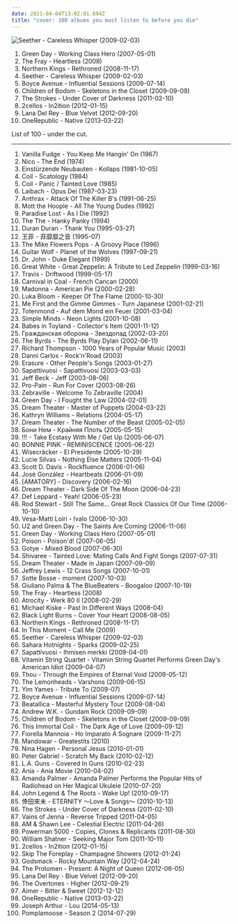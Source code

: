 ```yaml
---
date: 2021-04-04T13:02:01.694Z
title: "cover: 100 albums you must listen to before you die"
---
```

![Seether - Careless Whisper (2009-02-03)](http://coverartarchive.org/release/1e5988e0-2694-4ade-b051-36e66035722c/16810303774-500.jpg "Seether - Careless Whisper (2009-02-03)")
<ol class="albums">
<li data-cover="http://coverartarchive.org/release/05cabea3-a117-4d91-92cd-a3be993ce9c9/9460715495-500.jpg" data-tags="cover" role="button">Green Day - Working Class Hero (2007-05-01)</li>
<li data-cover="http://coverartarchive.org/release/b6b1f327-e013-4386-9e0b-ea78b8adb6d9/11664700714-500.jpg" data-tags="cover, fucking awesome" role="button">The Fray - Heartless (2008)</li>
<li data-cover="http://coverartarchive.org/release/dfa25c32-4c3d-4fef-a670-ddf3ab682cd4/6654965791-500.jpg" data-tags="cover, symphonic metal, power metal" role="button">Northern Kings - Rethroned (2008-11-17)</li>
<li data-cover="http://coverartarchive.org/release/1e5988e0-2694-4ade-b051-36e66035722c/16810303774-500.jpg" data-tags="rock, cover, post grunge, pink hair" role="button">Seether - Careless Whisper (2009-02-03)</li>
<li data-cover="http://coverartarchive.org/release/f6d933c9-dcb4-4270-95d4-42983ee6f988/4354631525-500.jpg" data-tags="acoustic, cover, covers" role="button">Boyce Avenue - Influential Sessions (2009-07-14)</li>
<li data-cover="http://coverartarchive.org/release/1b6f00f6-87f6-409f-a710-7ba31157e4b9/15160044156-500.jpg" data-tags="melodic death metal, cover" role="button">Children of Bodom - Skeletons in the Closet (2009-09-09)</li>
<li data-cover="https://via.placeholder.com/450" data-tags="cover, the strokes, lets dance, darkness, rca records, under, coramao, coolwench, awesome :b" role="button">The Strokes - Under Cover of Darkness (2011-02-10)</li>
<li data-cover="http://coverartarchive.org/release/91c70f1c-f4e7-499f-983c-5b62b5e1298d/15645053829-500.jpg" data-tags="cello, cover" role="button">2cellos - In2ition (2012-01-15)</li>
<li data-cover="https://img.discogs.com/UL5sG1cRadbAKfo2IqOYwLXQl90=/fit-in/600x604/filters:strip_icc():format(jpeg):mode_rgb():quality(90)/discogs-images/R-15949338-1600768574-5053.jpeg.jpg" data-tags="indie, pop, alternative, cover, alternative pop, lana del rey" role="button">Lana Del Rey - Blue Velvet (2012-09-20)</li>
<li data-cover="http://coverartarchive.org/release/f823905a-102e-471f-b6aa-3ff6f575986c/9697439439-500.jpg" data-tags="pop rock" role="button">OneRepublic - Native (2013-03-22)</li>
</ol>
List of 100 - under the cut.
<!-- more -->

_________________

<ol class="albums">
<li data-cover="https://via.placeholder.com/450" data-tags="cover, psychedelic rock, v fudge" role="button">
Vanilla Fudge - You Keep Me Hangin' On (1967)
</li>
<li data-cover="https://img.discogs.com/rgRyAKI8DUhrlKcUD0KtNUTC5u4=/fit-in/301x300/filters:strip_icc():format(jpeg):mode_rgb():quality(90)/discogs-images/R-2243100-1299316097.jpeg.jpg" data-tags="avant-garde" role="button">
Nico - The End (1974)
</li>
<li data-cover="http://coverartarchive.org/release/4b9297af-e5a3-30fc-8643-d3fd58f6403d/10969672773-500.jpg" data-tags="industrial, 1981, experimental" role="button">
Einstürzende Neubauten - Kollaps (1981-10-05)
</li>
<li data-cover="http://coverartarchive.org/release/701f84f0-7e56-46dd-acab-37a6ec4dc2de/5800993945-500.jpg" data-tags="industrial, experimental" role="button">
Coil - Scatology (1984)
</li>
<li data-cover="http://coverartarchive.org/release/3bd0b59f-c9c5-48cb-a4dc-b1a20cbde422/10792890045-500.jpg" data-tags="experimental, industrial, cover, coil, darkwave, force and form" role="button">
Coil - Panic / Tainted Love (1985)
</li>
<li data-cover="http://coverartarchive.org/release/0bb3fc83-0a98-3cf4-aca9-a6ecd2db0b9b/12662027144-500.jpg" data-tags="industrial" role="button">
Laibach - Opus Dei (1987-03-23)
</li>
<li data-cover="https://img.discogs.com/cfc9e7fd50d7c9c08931869b95f6849a01d0635d/images/spacer.gif" data-tags="thrash metal" role="button">
Anthrax - Attack Of The Killer B's (1991-06-25)
</li>
<li data-cover="http://coverartarchive.org/release/98b7a796-0f0f-4319-8948-f250d14d6bbc/2800476658-500.jpg" data-tags="70s, classic rock, rock" role="button">
Mott the Hoople - All The Young Dudes (1992)
</li>
<li data-cover="http://coverartarchive.org/release/ac8e4960-e42e-4bd2-9049-8fdafb51caac/8576397338-500.jpg" data-tags="metal, cover" role="button">
Paradise Lost - As I Die (1992)
</li>
<li data-cover="https://via.placeholder.com/450" data-tags="cover, hank williams" role="button">
The The - Hanky Panky (1994)
</li>
<li data-cover="https://img.discogs.com/pOLptY10No16JBJXk-B37YYtTjs=/fit-in/600x532/filters:strip_icc():format(jpeg):mode_rgb():quality(90)/discogs-images/R-3814148-1424853294-7125.jpeg.jpg" data-tags="cover, 90s, pop, new wave" role="button">
Duran Duran - Thank You (1995-03-27)
</li>
<li data-cover="https://via.placeholder.com/450" data-tags="cover, oldies" role="button">
王菲 - 菲靡靡之音 (1995-07)
</li>
<li data-cover="http://coverartarchive.org/release/7a64a4d8-7138-433e-a7c7-78a70fcdabaf/26723839301-500.jpg" data-tags="cover" role="button">
The Mike Flowers Pops - A Groovy Place (1996)
</li>
<li data-cover="https://img.discogs.com/uymo3v3lbb2oPUnI2_egvhGHfhc=/fit-in/600x529/filters:strip_icc():format(jpeg):mode_rgb():quality(90)/discogs-images/R-784594-1158468524.jpeg.jpg" data-tags="rockabilly, rock, alternative rock, noise rock, cover, 90s, fox, japan, garage rock, rock and roll, 1990s, tinglerz, jett rock, rumble, greatest albums of the 90s, zorax, fucking slick, trash punk, angie and dave, angiedave" role="button">
Guitar Wolf - Planet of the Wolves (1997-09-21)
</li>
<li data-cover="https://via.placeholder.com/450" data-tags="cover, new orleans, mellow, jazzy, duke ellington, feelgood, dr john, annymix, good movin music, hear, m singer-songwriter, new2, jazzy funky, listen16, misc2, stevie radio" role="button">
Dr. John - Duke Elegant (1999)
</li>
<li data-cover="http://coverartarchive.org/release/95b94597-4f6e-4df8-b192-0c7efa479e88/25962027604-500.jpg" data-tags="cover, hard rock" role="button">
Great White - Great Zeppelin: A Tribute to Led Zeppelin (1999-03-16)
</li>
<li data-cover="https://via.placeholder.com/450" data-tags="british, cover" role="button">
Travis - Driftwood (1999-05-17)
</li>
<li data-cover="http://coverartarchive.org/release/e3e0a9a1-21a1-484d-b487-efbc5f1d4cd6/19368065213-500.jpg" data-tags="cover" role="button">
Carnival in Coal - French Cancan (2000)
</li>
<li data-cover="https://img.discogs.com/wtQzfgtEWXCFyy5x2tIh4SVgPDs=/fit-in/600x535/filters:strip_icc():format(jpeg):mode_rgb():quality(90)/discogs-images/R-2127099-1265493121.jpeg.jpg" data-tags="electronic, pop, dance, cover, remix, madonna, beautiful artwork, adit" role="button">
Madonna - American Pie (2000-02-28)
</li>
<li data-cover="http://coverartarchive.org/release/91dfbfba-cb5f-475c-a164-58c93fa9c38c/14830175901-500.jpg" data-tags="acoustic, cover, covers, gray bloom" role="button">
Luka Bloom - Keeper Of The Flame (2000-10-30)
</li>
<li data-cover="http://coverartarchive.org/release/20a3b40b-4ae6-45b8-b418-f179096bdd98/17764540594-500.jpg" data-tags="punk, cover, punk rock, weird tracks, kick ass cover, ami punk, play in show" role="button">
Me First and the Gimme Gimmes - Turn Japanese (2001-02-21)
</li>
<li data-cover="http://coverartarchive.org/release/2180419e-f881-4e0a-9616-4087c4461894/13286384327-500.jpg" data-tags="metal, punk, cover, irack, lieblingsalbum" role="button">
Totenmond - Auf dem Mond ein Feuer (2001-03-04)
</li>
<li data-cover="http://coverartarchive.org/release/5b9c5b2b-aeee-40b9-bd9d-9bcd00f3051a/9915154906-500.jpg" data-tags="chillout, new wave, cover, 00s, relaxing dance, 2001 albums, flashback alternatives, pop albums, dancing barefoot, disappointing albums, czalbums, kma, homosapien" role="button">
Simple Minds - Neon Lights (2001-10-08)
</li>
<li data-cover="https://via.placeholder.com/450" data-tags="rock, punk, cover, merkliste" role="button">
Babes in Toyland - Collector's Item (2001-11-12)
</li>
<li data-cover="http://coverartarchive.org/release/e959d32c-15fe-4871-8aa8-ef4a74eae065/24917088500-500.jpg" data-tags="cover, psychedelic rock" role="button">
Гражданская оборона - Звездопад (2002-03-20)
</li>
<li data-cover="https://img.discogs.com/xFE_JjYd2BicuyZ3zcYTG4fJjpg=/fit-in/600x600/filters:strip_icc():format(jpeg):mode_rgb():quality(90)/discogs-images/R-13086449-1564321426-1521.jpeg.jpg" data-tags="cover" role="button">
The Byrds - The Byrds Play Dylan (2002-06-11)
</li>
<li data-cover="http://coverartarchive.org/release/43ce6de0-fee0-4aa0-9c5b-79775ad84862/26185436443-500.jpg" data-tags="cover" role="button">
Richard Thompson - 1000 Years of Popular Music (2003)
</li>
<li data-cover="https://img.discogs.com/zUJDo9phAzVWVqdTM91Sjsb98QY=/fit-in/600x525/filters:strip_icc():format(jpeg):mode_rgb():quality(90)/discogs-images/R-8795454-1468931513-8486.jpeg.jpg" data-tags="acoustic, cover, claudia leitte" role="button">
Danni Carlos - Rock'n'Road (2003)
</li>
<li data-cover="http://coverartarchive.org/release/c5afd2a3-5019-44e6-a2fd-e2564be26b30/22446582428-500.jpg" data-tags="cover" role="button">
Erasure - Other People's Songs (2003-01-27)
</li>
<li data-cover="https://img.discogs.com/9HSriUze0BBwO0_RhTw5wYMn8wA=/fit-in/423x415/filters:strip_icc():format(jpeg):mode_rgb():quality(90)/discogs-images/R-2592912-1305628785.jpeg.jpg" data-tags="heavy metal, cover, black sabbath" role="button">
Sapattivuosi - Sapattivuosi (2003-03-03)
</li>
<li data-cover="https://img.discogs.com/XOyABzH6kM4rbvMmyouBhQdTQT0=/fit-in/600x600/filters:strip_icc():format(jpeg):mode_rgb():quality(90)/discogs-images/R-8254604-1458042789-2302.jpeg.jpg" data-tags="guitar" role="button">
Jeff Beck - Jeff (2003-08-06)
</li>
<li data-cover="https://img.discogs.com/SKWpeNimnbKgpby2ij5N_E5z4ng=/fit-in/600x600/filters:strip_icc():format(jpeg):mode_rgb():quality(90)/discogs-images/R-960029-1372754883-3884.jpeg.jpg" data-tags="hardcore, usa, cover, german, 2000s, it, oi, old skool hardcore, thrash-hardcore" role="button">
Pro-Pain - Run For Cover (2003-08-26)
</li>
<li data-cover="https://via.placeholder.com/450" data-tags="chill, dreamy, cover, quiet, female vocalist, erotic, redhot, aurgasm, i love all the songs, making love to sophie" role="button">
Zebraville - Welcome To Zebraville (2004)
</li>
<li data-cover="http://coverartarchive.org/release/04cd3c24-5622-4470-a77a-a338b7998b34/4255241495-500.jpg" data-tags="rock, cover, punk rock, pop punk, green day, lyrical, cover song, green, albums i like, albums i have downloaded" role="button">
Green Day - I Fought the Law (2004-02-01)
</li>
<li data-cover="http://coverartarchive.org/release/50b60c72-e11b-42f0-ac62-2798b8529048/1114007655-500.jpg" data-tags="cover, thrash metal" role="button">
Dream Theater - Master of Puppets (2004-03-22)
</li>
<li data-cover="https://img.discogs.com/x8n7V3j_GIKYWXDuj5pmzKe7jCg=/fit-in/500x500/filters:strip_icc():format(jpeg):mode_rgb():quality(90)/discogs-images/R-1673291-1485801110-2037.jpeg.jpg" data-tags="folk, cover" role="button">
Kathryn Williams - Relations (2004-05-17)
</li>
<li data-cover="http://coverartarchive.org/release/a46000d3-4388-49cc-a63c-bef3f2407f58/1281718297-500.jpg" data-tags="cover, heavy metal" role="button">
Dream Theater - The Number of the Beast (2005-02-05)
</li>
<li data-cover="http://coverartarchive.org/release/36dd4ba6-d5cc-44a1-82fa-8e35fdb89c0c/1495630140-500.jpg" data-tags="grindcore, cover, thrash metal, white power, drawg88" role="button">
Бони Нем - Крайняя Плоть (2005-05-15)
</li>
<li data-cover="http://coverartarchive.org/release/542c9a61-cce0-449e-9ebc-76a6841a7c0c/5777611931-500.jpg" data-tags="indie, rock, indie rock, cover, brooklyn, 00s, new york city, touch and go" role="button">
!!! - Take Ecstasy With Me / Get Up (2005-06-07)
</li>
<li data-cover="https://via.placeholder.com/450" data-tags="japanese, female vocalists, cover, jpop, asian, j-pop, asian music, asian pop" role="button">
BONNIE PINK - REMINISCENCE (2005-06-22)
</li>
<li data-cover="https://via.placeholder.com/450" data-tags="cover, covers, unique, ska punk, cool covers, metallica, metallica cover, metallica covers, master of puppets, master of puppets cover, master of puppets covers" role="button">
Wisecräcker - El Presidente (2005-10-29)
</li>
<li data-cover="https://img.discogs.com/Io-xzVik9SwdJMXOeAeipcihjz4=/fit-in/500x500/filters:strip_icc():format(jpeg):mode_rgb():quality(90)/discogs-images/R-725475-1152275343.jpeg.jpg" data-tags="female, pop, female vocalists, cover, seligalex" role="button">
Lucie Silvas - Nothing Else Matters (2005-11-04)
</li>
<li data-cover="https://img.discogs.com/TgqupcVpmTLlZCskKpJso01wu5s=/fit-in/600x600/filters:strip_icc():format(jpeg):mode_rgb():quality(90)/discogs-images/R-14021888-1566243994-6000.jpeg.jpg" data-tags="classical, piano, new age, cover, contemporary classical, 00s, classic cover" role="button">
Scott D. Davis - Rockfluence (2006-01-06)
</li>
<li data-cover="https://via.placeholder.com/450" data-tags="acoustic, cover, soft, accoustic, my record collection, josegonzales" role="button">
José González - Heartbeats (2006-01-09)
</li>
<li data-cover="https://via.placeholder.com/450" data-tags="gay metal, nu metal" role="button">
[AMATORY] - Discovery (2006-02-16)
</li>
<li data-cover="http://coverartarchive.org/release/1e549bcc-c5c8-4a75-a131-027660da83d0/1281689911-500.jpg" data-tags="progressive rock, cover" role="button">
Dream Theater - Dark Side Of The Moon (2006-04-23)
</li>
<li data-cover="https://img.discogs.com/Ikn3ZNII0xxKWmWZgxfu0iB-NTg=/fit-in/600x936/filters:strip_icc():format(jpeg):mode_rgb():quality(90)/discogs-images/R-12391153-1534319692-9487.jpeg.jpg" data-tags="cover" role="button">
Def Leppard - Yeah! (2006-05-23)
</li>
<li data-cover="https://img.discogs.com/eoMcdG62Jm05SEttbIor7kD30kY=/fit-in/250x248/filters:strip_icc():format(jpeg):mode_rgb():quality(90)/discogs-images/R-2758947-1348645862-6234.jpeg.jpg" data-tags="rock" role="button">
Rod Stewart - Still The Same... Great Rock Classics Of Our Time (2006-10-10)
</li>
<li data-cover="http://coverartarchive.org/release/4e5c5509-a1a5-413e-aecb-2db4c328e676/18684703889-500.jpg" data-tags="acoustic, cover, melancholy, finnish, johnny cash, finland, melankolia, loiri, laulelma, niin oot coveria, komiaa, pigeonhole" role="button">
Vesa-Matti Loiri - Ivalo (2006-10-30)
</li>
<li data-cover="http://coverartarchive.org/release/3be301ab-c93a-426a-bc53-b906b5c38d23/9460777849-500.jpg" data-tags="alternative rock, cover, alt rock, 2000s, skids cover, the skids cover" role="button">
U2 and Green Day - The Saints Are Coming (2006-11-06)
</li>
<li data-cover="http://coverartarchive.org/release/05cabea3-a117-4d91-92cd-a3be993ce9c9/9460715495-500.jpg" data-tags="cover" role="button">
Green Day - Working Class Hero (2007-05-01)
</li>
<li data-cover="https://img.discogs.com/mm-4AvbTsEiNxisKujpaz-tohw4=/fit-in/481x481/filters:strip_icc():format(jpeg):mode_rgb():quality(90)/discogs-images/R-6385299-1417947526-7899.jpeg.jpg" data-tags="hair metal, cover" role="button">
Poison - Poison'd! (2007-06-05)
</li>
<li data-cover="http://coverartarchive.org/release/dccee35f-1660-4f40-8522-ffc6927ba1c7/2588215795-500.jpg" data-tags="electronica, cover, remix, getit" role="button">
Gotye - Mixed Blood (2007-06-30)
</li>
<li data-cover="http://coverartarchive.org/release/dc80388e-fa0a-4061-a278-ff12a1bf8ac2/16371904788-500.jpg" data-tags="indie rock, female vocalists, cover, out of our heads" role="button">
Shivaree - Tainted Love: Mating Calls And Fight Songs (2007-07-31)
</li>
<li data-cover="http://coverartarchive.org/release/28dc3b0a-2128-4fe3-a4f1-46ae9c47b1c1/4603838576-500.jpg" data-tags="cover, live, deep purple" role="button">
Dream Theater - Made in Japan (2007-09-09)
</li>
<li data-cover="http://coverartarchive.org/release/938a4f90-c248-4794-8ceb-e8e48b396cb0/8778440610-500.jpg" data-tags="cover" role="button">
Jeffrey Lewis - 12 Crass Songs (2007-10-01)
</li>
<li data-cover="https://via.placeholder.com/450" data-tags="jazz, japanese, bossa nova, female vocalists, cover, lounge, jpop, asian, j-pop, female fronted, group, asian music, asian pop" role="button">
Sotte Bosse - moment (2007-10-03)
</li>
<li data-cover="http://coverartarchive.org/release/fd1d6e5a-4862-4f87-b24c-0eea66979c69/5909769071-500.jpg" data-tags="cover, ska italiano" role="button">
Giuliano Palma & The BlueBeaters - Boogaloo (2007-10-19)
</li>
<li data-cover="http://coverartarchive.org/release/b6b1f327-e013-4386-9e0b-ea78b8adb6d9/11664700714-500.jpg" data-tags="cover, fucking awesome" role="button">
The Fray - Heartless (2008)
</li>
<li data-cover="http://coverartarchive.org/release/055f095a-e5d2-43eb-bc73-e056a10e4b61/15550770945-500.jpg" data-tags="cover, gothic metal" role="button">
Atrocity - Werk 80 II (2008-02-29)
</li>
<li data-cover="https://img.discogs.com/Ov16LzIkW88ySEJ5xUO_Jv2OyHU=/fit-in/600x600/filters:strip_icc():format(jpeg):mode_rgb():quality(90)/discogs-images/R-3893234-1348330725-4890.jpeg.jpg" data-tags="cover, covers, michael kiske" role="button">
Michael Kiske - Past In Different Ways (2008-04)
</li>
<li data-cover="http://coverartarchive.org/release/7b9c4c63-1c05-428a-a0f3-c3b16da4abb2/5112402317-500.jpg" data-tags="electronica, instrumental, cover, melancholy, cover album, music i tried but didnt like, beautifully depressing" role="button">
Black Light Burns - Cover Your Heart (2008-08-05)
</li>
<li data-cover="http://coverartarchive.org/release/dfa25c32-4c3d-4fef-a670-ddf3ab682cd4/6654965791-500.jpg" data-tags="cover, symphonic metal, power metal" role="button">
Northern Kings - Rethroned (2008-11-17)
</li>
<li data-cover="http://coverartarchive.org/release/4268e9d4-adc0-4b80-84a2-eb70a145f543/8182896442-500.jpg" data-tags="heavy metal, alternative rock, hard rock, cover, alternative metal, rock n roll" role="button">
In This Moment - Call Me (2009)
</li>
<li data-cover="http://coverartarchive.org/release/1e5988e0-2694-4ade-b051-36e66035722c/16810303774-500.jpg" data-tags="rock, cover, post grunge, pink hair" role="button">
Seether - Careless Whisper (2009-02-03)
</li>
<li data-cover="https://via.placeholder.com/450" data-tags="indie rock, cover, garage rock" role="button">
Sahara Hotnights - Sparks (2009-02-25)
</li>
<li data-cover="https://img.discogs.com/_i8M3quM_g6xxfh51y4ko1QQtTQ=/fit-in/255x255/filters:strip_icc():format(jpeg):mode_rgb():quality(90)/discogs-images/R-2545536-1289810419.jpeg.jpg" data-tags="heavy metal, cover, black sabbath, marco hietala" role="button">
Sapattivuosi - Ihmisen merkki (2009-04-01)
</li>
<li data-cover="http://coverartarchive.org/release/394bda06-b2e6-4c9d-97fb-cbfe25fa8d9c/21433342876-500.jpg" data-tags="classical, chamber pop, cover, green day, modern classical, modern string quartet" role="button">
Vitamin String Quartet - Vitamin String Quartet Performs Green Day's American Idiot (2009-04-07)
</li>
<li data-cover="http://coverartarchive.org/release/7bc8f995-dc66-44b7-9514-53d9afe7a28d/26460614318-500.jpg" data-tags="doom metal, cover" role="button">
Thou - Through the Empires of Eternal Void (2009-05-12)
</li>
<li data-cover="http://coverartarchive.org/release/d76f48f8-9f41-4438-a3b0-dca548da1a08/22531121790-500.jpg" data-tags="cover, 00s" role="button">
The Lemonheads - Varshons (2009-06-15)
</li>
<li data-cover="https://via.placeholder.com/450" data-tags="folk, acoustic, cover, george harrison, jim james" role="button">
Yim Yames - Tribute To (2009-07)
</li>
<li data-cover="http://coverartarchive.org/release/f6d933c9-dcb4-4270-95d4-42983ee6f988/4354631525-500.jpg" data-tags="acoustic, cover, covers" role="button">
Boyce Avenue - Influential Sessions (2009-07-14)
</li>
<li data-cover="http://coverartarchive.org/release/12f954b9-ae94-4ed3-9d29-9296e74a7afb/1795854551-500.jpg" data-tags="heavy metal, metal, cover, mashup, remix, mash-up, bastard pop, the beatles, parody, bootleg, 2000s, sample, joke" role="button">
Beatallica - Masterful Mystery Tour (2009-08-04)
</li>
<li data-cover="http://coverartarchive.org/release/87830397-1bd2-4f1c-9363-5809efb56cba/7326292660-500.jpg" data-tags="rock, cover, thrash metal, gundam, white power, mecha, white pride, gundam rock" role="button">
Andrew W.K. - Gundam Rock (2009-09-09)
</li>
<li data-cover="http://coverartarchive.org/release/1b6f00f6-87f6-409f-a710-7ba31157e4b9/15160044156-500.jpg" data-tags="melodic death metal, cover" role="button">
Children of Bodom - Skeletons in the Closet (2009-09-09)
</li>
<li data-cover="https://img.discogs.com/zxDwxQWmMcLS0mfHLl7UCE0Ng40=/fit-in/600x532/filters:strip_icc():format(jpeg):mode_rgb():quality(90)/discogs-images/R-1923652-1613241764-7671.jpeg.jpg" data-tags="cover, coil" role="button">
This Immortal Coil - The Dark Age of Love (2009-09-12)
</li>
<li data-cover="https://img.discogs.com/oyT7wNwO6GgOmubpfMbcyaDnL2E=/fit-in/500x375/filters:strip_icc():format(jpeg):mode_rgb():quality(90)/discogs-images/R-5272823-1389276085-9406.jpeg.jpg" data-tags="pop, female vocalists, cover, female vocalist, 00s, 2000s, italian pop, femmina, femmine, donne, donna, pop italiano, voce femminile, voci femminili, pop italiana, fiorella mannoia" role="button">
Fiorella Mannoia - Ho Imparato A Sognare (2009-11-27)
</li>
<li data-cover="http://coverartarchive.org/release/0aba6bcf-bc4c-452c-832e-d1822de948d4/14139332636-500.jpg" data-tags="rock, country, folk metal, cover, folk rock, country metal" role="button">
Mandowar - Greatestits (2010)
</li>
<li data-cover="https://img.discogs.com/FDlnCEhXtEftf5jh273kOKgT7kc=/fit-in/600x600/filters:strip_icc():format(jpeg):mode_rgb():quality(90)/discogs-images/R-1714498-1272799408.jpeg.jpg" data-tags="country, cover, christian, german, provocative, gospel, 10s, nina hagen, 21th century, album collection, cosmic country and psychedelic americana" role="button">
Nina Hagen - Personal Jesus (2010-01-01)
</li>
<li data-cover="https://img.discogs.com/-8aBOmFQ8fB3TokkT7RCF20_3uk=/fit-in/471x468/filters:strip_icc():format(jpeg):mode_rgb():quality(90)/discogs-images/R-7332044-1439106554-9938.jpeg.jpg" data-tags="singer-songwriter, rock" role="button">
Peter Gabriel - Scratch My Back (2010-02-12)
</li>
<li data-cover="https://img.discogs.com/9zBUxGmHesGa-jZDyEPJCnBsKaA=/fit-in/150x149/filters:strip_icc():format(jpeg):mode_rgb():quality(90)/discogs-images/R-6253325-1414856985-1091.jpeg.jpg" data-tags="rock, hard rock, cover, covers" role="button">
L.A. Guns - Covered In Guns (2010-02-23)
</li>
<li data-cover="http://coverartarchive.org/release/4db11d1d-ce53-44d6-b520-ffc28bec8913/2334984430-500.jpg" data-tags="pop, cover, retro" role="button">
Ania - Ania Movie (2010-04-02)
</li>
<li data-cover="http://coverartarchive.org/release/ddd15036-d7d0-4a76-b9d6-a3be99e346ab/2720295799-500.jpg" data-tags="cover, singer-songwriter, ukulele" role="button">
Amanda Palmer - Amanda Palmer Performs the Popular Hits of Radiohead on Her Magical Ukulele (2010-07-20)
</li>
<li data-cover="http://coverartarchive.org/release/6f0df0ad-d247-4653-9510-32c0858005e3/7439916562-500.jpg" data-tags="hip hop, soul" role="button">
John Legend & The Roots - Wake Up! (2010-09-17)
</li>
<li data-cover="http://coverartarchive.org/release/8328475d-e914-47fa-87d5-545045f502c7/8854831127-500.jpg" data-tags="japanese, epic, cover, koda kumi" role="button">
倖田來未 - ETERNITY ～Love & Songs～ (2010-10-13)
</li>
<li data-cover="https://via.placeholder.com/450" data-tags="cover, the strokes, lets dance, darkness, rca records, under, coramao, coolwench, awesome :b" role="button">
The Strokes - Under Cover of Darkness (2011-02-10)
</li>
<li data-cover="http://coverartarchive.org/release/2783b46f-1316-4d00-b98c-167a9153d213/24492562288-500.jpg" data-tags="cover" role="button">
Vains of Jenna - Reverse Tripped (2011-04-05)
</li>
<li data-cover="http://coverartarchive.org/release/cc979fbb-8c6b-42df-9312-c370f7d6df0c/4724320692-500.jpg" data-tags="disco, electronic, indie, pop, soul, uk, electro, funk, psychedelic, london, cover, lounge, new orleans, california, 60's, duet, collaboration, thievery corporation, los feliz, echo park, 70's, esl, am, my gang 11, eighteenth street lounge music, shawn lee, clutchy hopkins" role="button">
AM & Shawn Lee - Celestial Electric (2011-04-26)
</li>
<li data-cover="http://coverartarchive.org/release/8d9e1c01-894f-40e0-a7cb-86497723472f/25522377581-500.jpg" data-tags="cover" role="button">
Powerman 5000 - Copies, Clones & Replicants (2011-08-30)
</li>
<li data-cover="http://coverartarchive.org/release/41b73a2c-3af1-4db1-93ff-f46cf1027fe4/14763774798-500.jpg" data-tags="pop, rock, cover, english, 10s, space the final frontier, cleopatra, star trek related, adam hamilton produced" role="button">
William Shatner - Seeking Major Tom (2011-10-11)
</li>
<li data-cover="http://coverartarchive.org/release/91c70f1c-f4e7-499f-983c-5b62b5e1298d/15645053829-500.jpg" data-tags="cello, cover" role="button">
2cellos - In2ition (2012-01-15)
</li>
<li data-cover="https://via.placeholder.com/450" data-tags="metalcore, electronic, cover, post-hardcore, lmfao" role="button">
Skip The Foreplay - Champagne Showers (2012-01-24)
</li>
<li data-cover="https://via.placeholder.com/450" data-tags="rock, cover" role="button">
Godsmack - Rocky Mountain Way (2012-04-24)
</li>
<li data-cover="https://via.placeholder.com/450" data-tags="rock, cover, male-female vocalists" role="button">
The Protomen - Present: A Night of Queen (2012-06-05)
</li>
<li data-cover="https://img.discogs.com/UL5sG1cRadbAKfo2IqOYwLXQl90=/fit-in/600x604/filters:strip_icc():format(jpeg):mode_rgb():quality(90)/discogs-images/R-15949338-1600768574-5053.jpeg.jpg" data-tags="indie, pop, alternative, cover, alternative pop, lana del rey" role="button">
Lana Del Rey - Blue Velvet (2012-09-20)
</li>
<li data-cover="http://coverartarchive.org/release/1d545fa4-f7d3-4ea7-9892-fb7ee637d8aa/2960814011-500.jpg" data-tags="pop, uk, catchy, cover, irish, male vocalists, cover version, pop music, awesome covers, the overtones" role="button">
The Overtones - Higher (2012-09-21)
</li>
<li data-cover="http://coverartarchive.org/release/2b99bcde-ecbc-4790-802f-7df8f3955756/12319972991-500.jpg" data-tags="female vocalists, cover, jpop, j-pop, asian pop" role="button">
Aimer - Bitter & Sweet (2012-12-12)
</li>
<li data-cover="http://coverartarchive.org/release/f823905a-102e-471f-b6aa-3ff6f575986c/9697439439-500.jpg" data-tags="pop rock" role="button">
OneRepublic - Native (2013-03-22)
</li>
<li data-cover="http://coverartarchive.org/release/06071020-188d-4867-b014-5ce6788a64c3/7392276669-500.jpg" data-tags="cover" role="button">
Joseph Arthur - Lou (2014-05-13)
</li>
<li data-cover="http://coverartarchive.org/release/a246a9c5-2769-41a5-b0bb-cc4f2e324f00/7936264585-500.jpg" data-tags="pop, cover" role="button">
Pomplamoose - Season 2 (2014-07-29)
</li>
</ol>